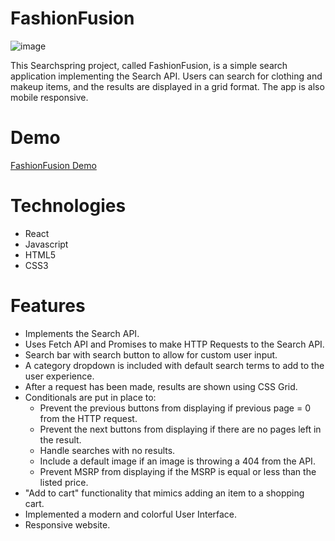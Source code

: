 # FashionFusion

![image](https://github.com/user-attachments/assets/f3c0debf-002c-499c-a117-b34454ef1f68)

This Searchspring project, called FashionFusion, is a simple search application implementing the Search API. Users can search for clothing and makeup items, and the results are displayed in a grid format. The app is also mobile responsive.


# Demo

[FashionFusion Demo](https://newfashionfusion.netlify.app/)

# Technologies

- React
- Javascript
- HTML5
- CSS3


# Features

- Implements the Search API.
- Uses Fetch API and Promises to make HTTP Requests to the Search API.
- Search bar with search button to allow for custom user input.
- A category dropdown is included with default search terms to add to the user experience.
- After a request has been made, results are shown using CSS Grid.
- Conditionals are put in place to:
  - Prevent the previous buttons from displaying if previous page = 0 from the HTTP request.
  - Prevent the next buttons from displaying if there are no pages left in the result.
  - Handle searches with no results.
  - Include a default image if an image is throwing a 404 from the API.
  - Prevent MSRP from displaying if the MSRP is equal or less than the listed price.
- "Add to cart" functionality that mimics adding an item to a shopping cart.
- Implemented a modern and colorful User Interface.
- Responsive website.

